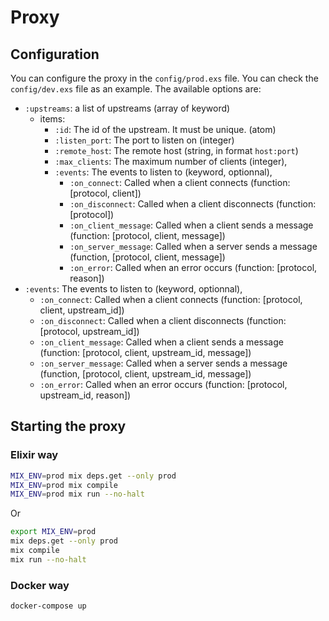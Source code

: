 # Proxy

## Configuration
You can configure the proxy in the `config/prod.exs` file.
You can check the `config/dev.exs` file as an example.
The available options are:

- `:upstreams`: a list of upstreams (array of keyword)
  - items:
    - `:id`: The id of the upstream. It must be unique. (atom)
    - `:listen_port`: The port to listen on (integer)
    - `:remote_host`: The remote host (string, in format `host:port`)
    - `:max_clients`: The maximum number of clients (integer),
    - `:events`: The events to listen to (keyword, optionnal),
      - `:on_connect`: Called when a client connects (function: \[protocol, client])
      - `:on_disconnect`: Called when a client disconnects (function: \[protocol])
      - `:on_client_message`: Called when a client sends a message (function: \[protocol, client, message])
      - `:on_server_message`: Called when a server sends a message (function, \[protocol, client, message])
      - `:on_error`: Called when an error occurs (function: \[protocol, reason])
- `:events`: The events to listen to (keyword, optionnal),
  - `:on_connect`: Called when a client connects (function: \[protocol, client, upstream_id])
  - `:on_disconnect`: Called when a client disconnects (function: \[protocol, upstream_id])
  - `:on_client_message`: Called when a client sends a message (function: \[protocol, client, upstream_id, message])
  - `:on_server_message`: Called when a server sends a message (function, \[protocol, client, upstream_id, message])
  - `:on_error`: Called when an error occurs (function: \[protocol, upstream_id, reason])

## Starting the proxy

### Elixir way
```sh
MIX_ENV=prod mix deps.get --only prod
MIX_ENV=prod mix compile
MIX_ENV=prod mix run --no-halt
```
Or
```sh
export MIX_ENV=prod
mix deps.get --only prod
mix compile
mix run --no-halt
```

### Docker way
```sh
docker-compose up
```
